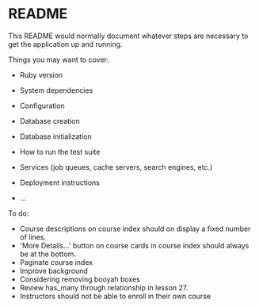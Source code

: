 # README

This README would normally document whatever steps are necessary to get the
application up and running.

Things you may want to cover:

* Ruby version

* System dependencies

* Configuration

* Database creation

* Database initialization

* How to run the test suite

* Services (job queues, cache servers, search engines, etc.)

* Deployment instructions

* ...


To do: 
- Course descriptions on course index should on display a fixed number of lines.
- 'More Details...' button on course cards in course index should always be at the bottom.
- Paginate course index
- Improve background
- Considering removing booyah boxes
- Review has_many through relationship in lesson 27.
- Instructors should not be able to enroll in their own course


